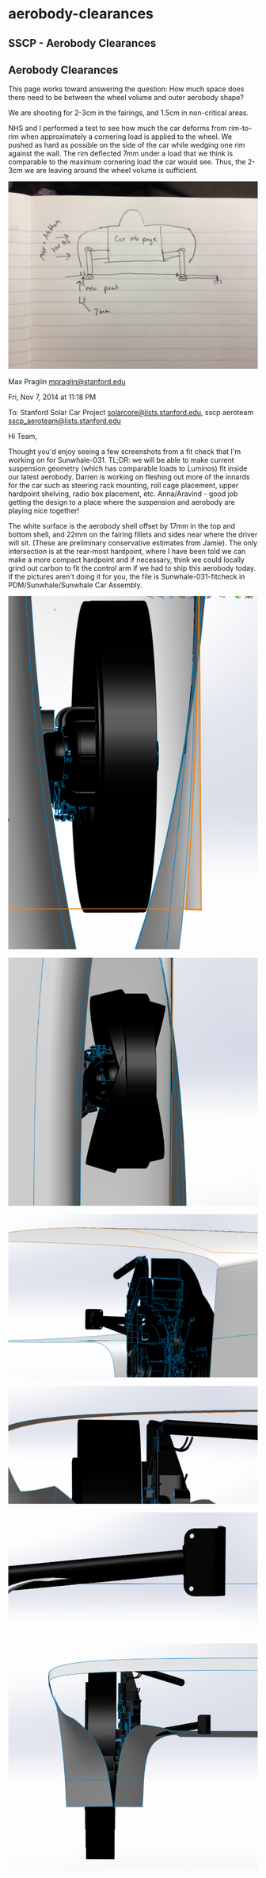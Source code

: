 # aerobody-clearances

## SSCP - Aerobody Clearances

## Aerobody Clearances

This page works toward answering the question: How much space does there need to be between the wheel volume and outer aerobody shape?&#x20;

We are shooting for 2-3cm in the fairings, and 1.5cm in non-critical areas.

NHS and I performed a test to see how much the car deforms from rim-to-rim when approximately a cornering load is applied to the wheel. We pushed as hard as possible on the side of the car while wedging one rim against the wall. The rim deflected 7mm under a load that we think is comparable to the maximum cornering load the car would see. Thus, the 2-3cm we are leaving around the wheel volume is sufficient.

![](../../../../assets/image_0be3f80648.jpg)

Max Praglin [mpraglin@stanford.edu](mailto:mpraglin@stanford.edu)

Fri, Nov 7, 2014 at 11:18 PM

To: Stanford Solar Car Project [solarcore@lists.stanford.edu](mailto:solarcore@lists.stanford.edu), sscp aeroteam [sscp\_aeroteam@lists.stanford.edu](mailto:sscp_aeroteam@lists.stanford.edu)

Hi Team,

Thought you'd enjoy seeing a few screenshots from a fit check that I'm working on for Sunwhale-031. TL;DR: we will be able to make current suspension geometry (which has comparable loads to Luminos) fit inside our latest aerobody. Darren is working on fleshing out more of the innards for the car such as steering rack mounting, roll cage placement, upper hardpoint shelving, radio box placement, etc. Anna/Aravind - good job getting the design to a place where the suspension and aerobody are playing nice together!

The white surface is the aerobody shell offset by 17mm in the top and bottom shell, and 22mm on the fairing fillets and sides near where the driver will sit. (These are preliminary conservative estimates from Jamie). The only intersection is at the rear-most hardpoint, where I have been told we can make a more compact hardpoint and if necessary, think we could locally grind out carbon to fit the control arm if we had to ship this aerobody today. If the pictures aren't doing it for you, the file is Sunwhale-031-fitcheck in PDM/Sunwhale/Sunwhale Car Assembly.

![](../../../../assets/image_3c2c8b8032.png)

![](../../../../assets/image_d32c54ca5b.png)

![](../../../../assets/image_7e64943296.png)

![](../../../../assets/image_ce0de1c3c7.png)

![](../../../../assets/image_b82c378a5d.png)

![](../../../../assets/image_697927eef7.png)
